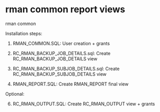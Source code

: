 rman common report views
===========

rman common

Installation steps:

1) RMAN_COMMON.SQL: User creation + grants

2) RC_RMAN_BACKUP_JOB_DETAILS.sql: Create RC_RMAN_BACKUP_JOB_DETAILS view

3) RC_RMAN_BACKUP_SUBJOB_DETAILS.sql: Create RC_RMAN_BACKUP_SUBJOB_DETAILS view

4) RMAN_REPORT.SQL: Create RMAN_REPORT final view

Optional:

6) RC_RMAN_OUTPUT.SQL: Create RC_RMAN_OUTPUT view + grants

